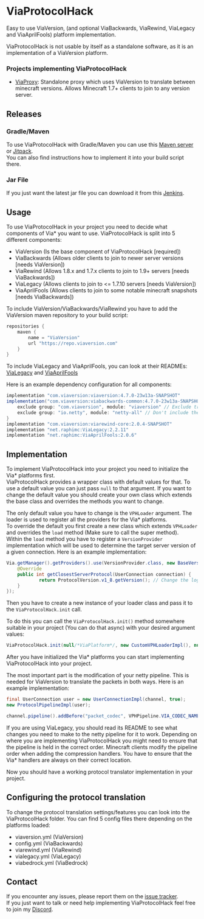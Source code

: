 # ViaProtocolHack
Easy to use ViaVersion, (and optional ViaBackwards, ViaRewind, ViaLegacy and ViaAprilFools) platform implementation.

ViaProtocolHack is not usable by itself as a standalone software, as it is an implementation of a ViaVersion platform.

### Projects implementing ViaProtocolHack
- [ViaProxy](https://github.com/RaphiMC/ViaProxy): Standalone proxy which uses ViaVersion to translate between minecraft versions. Allows Minecraft 1.7+ clients to join to any version server.

## Releases
### Gradle/Maven
To use ViaProtocolHack with Gradle/Maven you can use this [Maven server](https://maven.lenni0451.net/#/releases/net/raphimc/ViaProtocolHack) or [Jitpack](https://jitpack.io/#RaphiMC/ViaProtocolHack).  
You can also find instructions how to implement it into your build script there.

### Jar File
If you just want the latest jar file you can download it from this [Jenkins](https://build.lenni0451.net/job/ViaProtocolHack/).

## Usage
To use ViaProtocolHack in your project you need to decide what components of Via* you want to use.
ViaProtocolHack is split into 5 different components:
- ViaVersion (Is the base component of ViaProtocolHack [required])
- ViaBackwards (Allows older clients to join to newer server versions [needs ViaVersion])
- ViaRewind (Allows 1.8.x and 1.7.x clients to join to 1.9+ servers [needs ViaBackwards])
- ViaLegacy (Allows clients to join to <= 1.7.10 servers [needs ViaVersion])
- ViaAprilFools (Allows clients to join to some notable minecraft snapshots [needs ViaBackwards])

To include ViaVersion/ViaBackwards/ViaRewind you have to add the ViaVersion maven repository to your build script:
```groovy
repositories {
    maven {
        name = "ViaVersion"
        url "https://repo.viaversion.com"
    }
}
```
To include ViaLegacy and ViaAprilFools, you can look at their READMEs: [ViaLegacy](https://github.com/RaphiMC/ViaLegacy/blob/main/README.md#releases) and [ViaAprilFools](https://github.com/RaphiMC/ViaAprilFools/blob/main/README.md#releases)

Here is an example dependency configuration for all components:
```groovy
implementation "com.viaversion:viaversion:4.7.0-23w13a-SNAPSHOT"
implementation("com.viaversion:viabackwards-common:4.7.0-23w13a-SNAPSHOT") {
    exclude group: "com.viaversion", module: "viaversion" // Exclude transitive dependency. Include manually for more control
    exclude group: "io.netty", module: "netty-all" // Don't include the outdated netty version
}
implementation "com.viaversion:viarewind-core:2.0.4-SNAPSHOT"
implementation "net.raphimc:ViaLegacy:2.2.11"
implementation "net.raphimc:ViaAprilFools:2.0.6"
```

## Implementation
To implement ViaProtocolHack into your project you need to initialize the Via* platforms first.  
ViaProtocolHack provides a wrapper class with default values for that. To use a default value you can just pass ``null`` to that argument.
If you want to change the default value you should create your own class which extends the base class and overrides the methods you want to change.

The only default value you have to change is the ``VPHLoader`` argument. The loader is used to register all the providers for the Via* platforms.  
To override the default you first create a new class which extends ``VPHLoader`` and overrides the ``load`` method (Make sure to call the super method).  
Within the ``load`` method you have to register a ``VersionProvider`` implementation which will be used to determine the target server version of a given connection.
Here is an example implementation:
```java
Via.getManager().getProviders().use(VersionProvider.class, new BaseVersionProvider() {
    @Override
    public int getClosestServerProtocol(UserConnection connection) {
            return ProtocolVersion.v1_8.getVersion(); // Change the logic here to select the target server version
    }
});
```
Then you have to create a new instance of your loader class and pass it to the ``ViaProtocolHack.init`` call.

To do this you can call the ``ViaProtocolHack.init()`` method somewhere suitable in your project (You can do that async) with your desired argument values:
```java
ViaProtocolHack.init(null/*ViaPlatform*/, new CustomVPHLoaderImpl(), null/*ViaInjector*/, null/*ViaCommandHandler*/, ViaBackwardsPlatformImpl::new, ViaLegacyPlatformImpl::new, ViaAprilFoolsPlatformImpl::new);
```

After you have initialized the Via* platforms you can start implementing ViaProtocolHack into your project.

The most important part is the modification of your netty pipeline. This is needed for ViaVersion to translate the packets in both ways.
Here is an example implementation:
```java
final UserConnection user = new UserConnectionImpl(channel, true);
new ProtocolPipelineImpl(user);

channel.pipeline().addBefore("packet_codec", VPHPipeline.VIA_CODEC_NAME, new ViaCodec(user));
```
If you are using ViaLegacy, you should read its README to see what changes you need to make to the netty pipeline for it to work.
Depending on where you are implementing ViaProtocolHack you might need to ensure that the pipeline is held in the correct order.
Minecraft clients modify the pipeline order when adding the compression handlers. You have to ensure that the Via* handlers are always on their correct location.

Now you should have a working protocol translator implementation in your project.

## Configuring the protocol translation
To change the protocol translation settings/features you can look into the ViaProtocolHack folder.
You can find 5 config files there depending on the platforms loaded:
- viaversion.yml (ViaVersion)
- config.yml (ViaBackwards)
- viarewind.yml (ViaRewind)
- vialegacy.yml (ViaLegacy)
- viabedrock.yml (ViaBedrock)

## Contact
If you encounter any issues, please report them on the
[issue tracker](https://github.com/RaphiMC/ViaProtocolHack/issues).  
If you just want to talk or need help implementing ViaProtocolHack feel free to join my
[Discord](https://discord.gg/dCzT9XHEWu).

